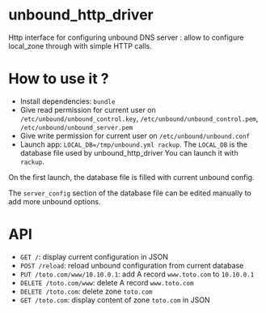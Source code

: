 unbound_http_driver
===================

Http interface for configuring unbound DNS server : allow to configure local_zone through with simple HTTP calls.

# How to use it ?

* Install dependencies: `bundle`
* Give read permission for current user on `/etc/unbound/unbound_control.key`, `/etc/unbound/unbound_control.pem`, `/etc/unbound/unbound_server.pem`
* Give write permission for current user on `/etc/unbound/unbound.conf`
* Launch app: `LOCAL_DB=/tmp/unbound.yml rackup`. The `LOCAL_DB` is the database file used by unbound_http_driver
You can launch it with `rackup`.

On the first launch, the database file is filled with current unbound config.

The `server_config` section of the database file can be edited manually to add more unbound options.

# API

* `GET /`: display current configuration in JSON
* `POST /reload`: reload unbound configuration from current database
* `PUT /toto.com/www/10.10.0.1`: add A record `www.toto.com` to `10.10.0.1`
* `DELETE /toto.com/www`: delete A record `www.toto.com`
* `DELETE /toto.com`: delete zone `toto.com`
* `GET /toto.com`: display content of zone `toto.com` in JSON

